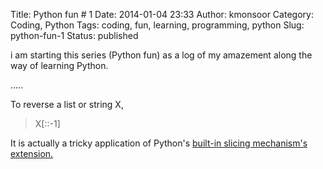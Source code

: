 Title: Python fun # 1
Date: 2014-01-04 23:33
Author: kmonsoor
Category: Coding, Python
Tags: coding, fun, learning, programming, python
Slug: python-fun-1
Status: published

i am starting this series (Python fun) as a log of my amazement along
the way of learning Python.

.....

To reverse a list or string X,

> X[::-1]

It is actually a tricky application of Python's [built-in slicing
mechanism's
extension.](http://docs.python.org/2.3/whatsnew/section-slices.html)
